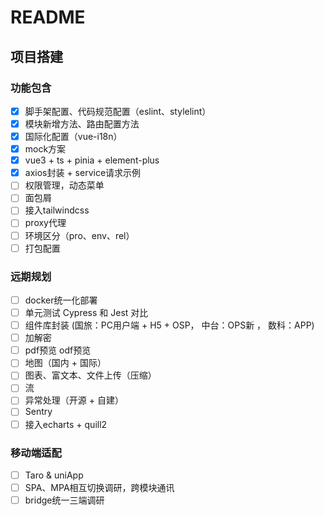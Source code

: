 # README

## 项目搭建

### 功能包含

- [x] 脚手架配置、代码规范配置（eslint、stylelint）
- [x] 模块新增方法、路由配置方法
- [x] 国际化配置（vue-i18n）
- [x] mock方案
- [x] vue3 + ts + pinia + element-plus
- [x] axios封装 + service请求示例
- [ ] 权限管理，动态菜单
- [ ] 面包屑
- [ ] 接入tailwindcss
- [ ] proxy代理
- [ ] 环境区分（pro、env、rel）
- [ ] 打包配置

### 远期规划

- [ ] docker统一化部署
- [ ] 单元测试 Cypress 和 Jest 对比
- [ ] 组件库封装 (国旅：PC用户端 + H5 + OSP， 中台：OPS新 ， 数科：APP)
- [ ] 加解密
- [ ] pdf预览 odf预览
- [ ] 地图（国内 + 国际）
- [ ] 图表、富文本、文件上传（压缩）
- [ ] 流
- [ ] 异常处理（开源 + 自建）
- [ ] Sentry
- [ ] 接入echarts + quill2

### 移动端适配

- [ ] Taro & uniApp
- [ ] SPA、MPA相互切换调研，跨模块通讯
- [ ] bridge统一三端调研
